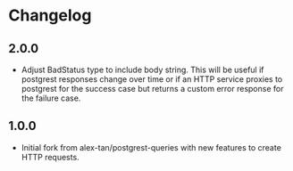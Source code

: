 # Changelog

## 2.0.0

- Adjust BadStatus type to include body string. This will be useful if postgrest responses change over time or if an HTTP service proxies to postgrest for the success case but returns a custom error response for the failure case.

## 1.0.0

- Initial fork from alex-tan/postgrest-queries with new features to create HTTP requests.

